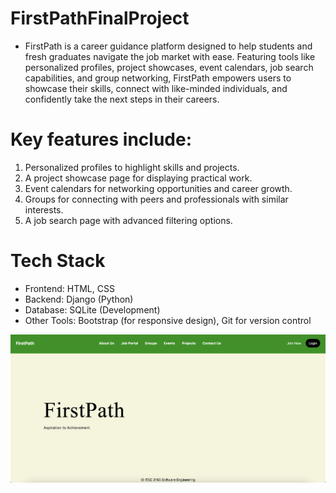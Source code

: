 # FirstPathFinalProject
- FirstPath is a career guidance platform designed to help students and fresh graduates navigate the job market with ease. Featuring tools like personalized profiles, project showcases, event calendars, job search capabilities, and group networking, FirstPath empowers users to showcase their skills, connect with like-minded individuals, and confidently take the next steps in their careers.

# Key features include:
1. Personalized profiles to highlight skills and projects.
2. A project showcase page for displaying practical work.
3. Event calendars for networking opportunities and career growth.
4. Groups for connecting with peers and professionals with similar interests.
5. A job search page with advanced filtering options.

# Tech Stack
- Frontend: HTML, CSS
- Backend: Django (Python)
- Database: SQLite (Development)
- Other Tools: Bootstrap (for responsive design), Git for version control

![alt text](image.png)
